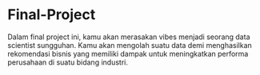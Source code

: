 # Final-Project
Dalam final project ini, kamu akan merasakan vibes menjadi seorang data scientist sungguhan. Kamu akan mengolah suatu data demi menghasilkan rekomendasi bisnis yang memiliki dampak untuk meningkatkan performa perusahaan di suatu bidang industri.
